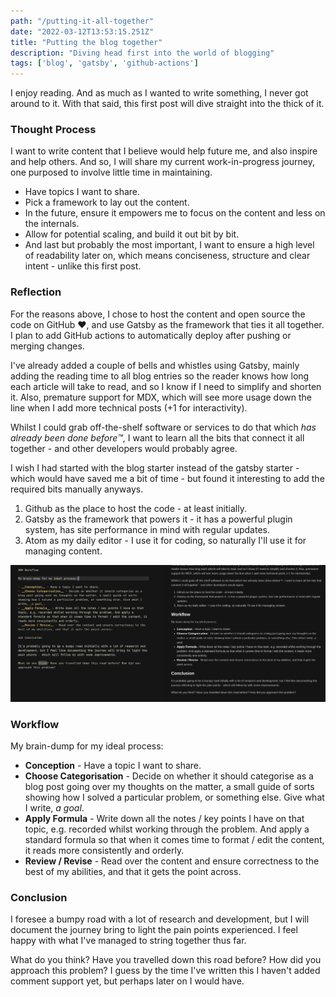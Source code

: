 ```yaml
---
path: "/putting-it-all-together"
date: "2022-03-12T13:53:15.251Z"
title: "Putting the blog together"
description: "Diving head first into the world of blogging"
tags: ['blog', 'gatsby', 'github-actions']
---
```


I enjoy reading. And as much as I wanted to write something, I never got around to it. With that said, this first post will dive straight into the thick of it.

### Thought Process

I want to write content that I believe would help future me, and also inspire and help others. And so, I will share my current work-in-progress journey, one purposed to involve little time in maintaining.

- Have topics I want to share.
- Pick a framework to lay out the content.
- In the future, ensure it empowers me to focus on the content and less on the internals.
- Allow for potential scaling, and build it out bit by bit.
- And last but probably the most important, I want to ensure a high level of readability later on, which means conciseness, structure and clear intent - unlike this first post.

### Reflection

For the reasons above, I chose to host the content and open source the code on GitHub ❤️, and use Gatsby as the framework that ties it all together. I plan to add GitHub actions to automatically deploy after pushing or merging changes.

I've already added a couple of bells and whistles using Gatsby, mainly adding the reading time to all blog entries so the reader knows how long each article will take to read, and so I know if I need to simplify and shorten it. Also, premature support for MDX, which will see more usage down the line when I add more technical posts (+1 for interactivity).

Whilst I could grab off-the-shelf software or services to do that which _has already been done before™️_, I want to learn all the bits that connect it all together - and other developers would probably agree.

I wish I had started with the blog starter instead of the gatsby starter - which would have saved me a bit of time - but found it interesting to add the required bits manually anyways.

1. Github as the place to host the code - at least initially.
2. Gatsby as the framework that powers it - it has a powerful plugin system, has site performance in mind with regular updates.
3. Atom as my daily editor - I use it for coding, so naturally I'll use it for managing content.

![Atom, showing this entry in progress](atom.png)

### Workflow

My brain-dump for my ideal process:

- __Conception__ - Have a topic I want to share.
- __Choose Categorisation__ - Decide on whether it should categorise as a blog post going over my thoughts on the matter, a small guide of sorts showing how I solved a particular problem, or something else. Give what I write, _a goal_.
- __Apply Formula__ - Write down all the notes / key points I have on that topic, e.g. recorded whilst working through the problem. And apply a standard formula so that when it comes time to format / edit the content, it reads more consistently and orderly.
- __Review / Revise__ - Read over the content and ensure correctness to the best of my abilities, and that it gets the point across.

### Conclusion

I foresee a bumpy road with a lot of research and development, but I will document the journey bring to light the pain points experienced. I feel happy with what I've managed to string together thus far.

What do you think? Have you travelled down this road before? How did you approach this problem? I guess by the time I've written this I haven't added comment support yet, but perhaps later on I would have.
